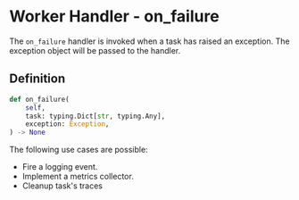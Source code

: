 # Worker Handler - on_failure

The `on_failure` handler is invoked when a task has raised an exception. The exception object will be passed to the handler.

## Definition

```python
def on_failure(
    self,
    task: typing.Dict[str, typing.Any],
    exception: Exception,
) -> None
```

The following use cases are possible:

- Fire a logging event.
- Implement a metrics collector.
- Cleanup task's traces
